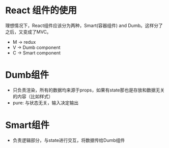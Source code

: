 # React 组件的使用
理想情况下，React组件应该分为两种，Smart(容器组件) and Dumb。这样分了之后，又变成了MVC。
- M -> redux
- V -> Dumb component
- C -> Smart component

# Dumb组件
- 只负责渲染，所有的数据均来源于props，如果有state那也是存放和数据无关的内容（比如样式）
- pure: 与状态无关，输入决定输出

# Smart组件
- 负责逻辑部分，与state进行交互，将数据传给Dumb组件